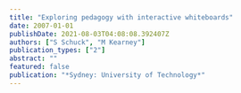 ```yaml
---
title: "Exploring pedagogy with interactive whiteboards"
date: 2007-01-01
publishDate: 2021-08-03T04:08:08.392407Z
authors: ["S Schuck", "M Kearney"]
publication_types: ["2"]
abstract: ""
featured: false
publication: "*Sydney: University of Technology*"
---
```


